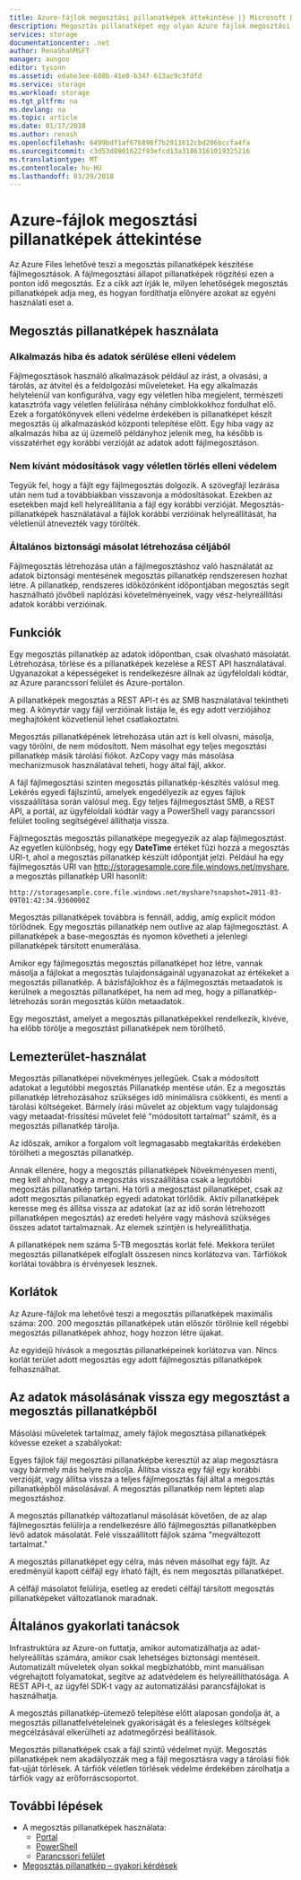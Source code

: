 ```yaml
---
title: Azure-fájlok megosztási pillanatképek áttekintése |} Microsoft Docs
description: Megosztás pillanatképet egy olyan Azure fájlok megosztási konzolán kell elvégezni egy ideje, készítsen biztonsági másolatot a megosztást is csak olvasható verziója telepítve.
services: storage
documentationcenter: .net
author: RenaShahMSFT
manager: aungoo
editor: tysonn
ms.assetid: edabe3ee-688b-41e0-b34f-613ac9c3fdfd
ms.service: storage
ms.workload: storage
ms.tgt_pltfrm: na
ms.devlang: na
ms.topic: article
ms.date: 01/17/2018
ms.author: renash
ms.openlocfilehash: 6499bdf1af676898f7b2911612cbd206bccfa4fa
ms.sourcegitcommit: c3d53d8901622f93efcd13a31863161019325216
ms.translationtype: MT
ms.contentlocale: hu-HU
ms.lasthandoff: 03/29/2018
---
```

# <a name="overview-of-share-snapshots-for-azure-files"></a>Azure-fájlok megosztási pillanatképek áttekintése 
Az Azure Files lehetővé teszi a megosztás pillanatképek készítése fájlmegosztások. A fájlmegosztási állapot pillanatképek rögzítési ezen a ponton idő megosztás. Ez a cikk azt írják le, milyen lehetőségek megosztás pillanatképek adja meg, és hogyan fordíthatja előnyére azokat az egyéni használati eset a.

## <a name="when-to-use-share-snapshots"></a>Megosztás pillanatképek használata

### <a name="protection-against-application-error-and-data-corruption"></a>Alkalmazás hiba és adatok sérülése elleni védelem
Fájlmegosztások használó alkalmazások például az írást, a olvasási, a tárolás, az átvitel és a feldolgozási műveleteket. Ha egy alkalmazás helytelenül van konfigurálva, vagy egy véletlen hiba megjelent, természeti katasztrófa vagy véletlen felülírása néhány címblokkokhoz fordulhat elő. Ezek a forgatókönyvek elleni védelme érdekében is pillanatképet készít megosztás új alkalmazáskód központi telepítése előtt. Egy hiba vagy az alkalmazás hiba az új üzemelő példányhoz jelenik meg, ha később is visszatérhet egy korábbi verzióját az adatok adott fájlmegosztáson. 

### <a name="protection-against-accidental-deletions-or-unintended-changes"></a>Nem kívánt módosítások vagy véletlen törlés elleni védelem
Tegyük fel, hogy a fájlt egy fájlmegosztás dolgozik. A szövegfájl lezárása után nem tud a továbbiakban visszavonja a módosításokat. Ezekben az esetekben majd kell helyreállítania a fájl egy korábbi verzióját. Megosztás-pillanatképek használatával a fájlok korábbi verzióinak helyreállítását, ha véletlenül átnevezték vagy törölték.

### <a name="general-backup-purposes"></a>Általános biztonsági másolat létrehozása céljából
Fájlmegosztás létrehozása után a fájlmegosztáshoz való használatát az adatok biztonsági mentésének megosztás pillanatkép rendszeresen hozhat létre. A pillanatkép, rendszeres időközönként időpontjában megosztás segít használható jövőbeli naplózási követelményeinek, vagy vész-helyreállítási adatok korábbi verzióinak.

## <a name="capabilities"></a>Funkciók
Egy megosztás pillanatkép az adatok időpontban, csak olvasható másolatát. Létrehozása, törlése és a pillanatképek kezelése a REST API használatával. Ugyanazokat a képességeket is rendelkezésre állnak az ügyféloldali kódtár, az Azure parancssori felület és Azure-portálon. 

A pillanatképek megosztás a REST API-t és az SMB használatával tekintheti meg. A könyvtár vagy fájl verzióinak listája le, és egy adott verziójához meghajtóként közvetlenül lehet csatlakoztatni. 

Megosztás pillanatképének létrehozása után azt is kell olvasni, másolja, vagy törölni, de nem módosított. Nem másolhat egy teljes megosztási pillanatkép másik tárolási fiókot. AzCopy vagy más másolása mechanizmusok használatával teheti, hogy által fájl, akkor.

A fájl fájlmegosztási szinten megosztás pillanatkép-készítés valósul meg. Lekérés egyedi fájlszintű, amelyek engedélyezik az egyes fájlok visszaállítása során valósul meg. Egy teljes fájlmegosztást SMB, a REST API, a portál, az ügyféloldali kódtár vagy a PowerShell vagy parancssori felület tooling segítségével állíthatja vissza.

Fájlmegosztás megosztás pillanatképe megegyezik az alap fájlmegosztást. Az egyetlen különbség, hogy egy **DateTime** értéket fűzi hozzá a megosztás URI-t, ahol a megosztás pillanatkép készült időpontját jelzi. Például ha egy fájlmegosztás URI van http://storagesample.core.file.windows.net/myshare, a megosztás pillanatkép URI hasonlít:
```
http://storagesample.core.file.windows.net/myshare?snapshot=2011-03-09T01:42:34.9360000Z
```

Megosztás pillanatképek továbbra is fennáll, addig, amíg explicit módon törlődnek. Egy megosztás pillanatkép nem outlive az alap fájlmegosztást. A pillanatképek a base-megosztás és nyomon követheti a jelenlegi pillanatképek társított enumerálása. 

Amikor egy fájlmegosztás megosztás pillanatképet hoz létre, vannak másolja a fájlokat a megosztás tulajdonságainál ugyanazokat az értékeket a megosztás pillanatkép. A bázisfájlokhoz és a fájlmegosztás metaadatok is kerülnek a megosztás pillanatképet, ha nem ad meg, hogy a pillanatkép-létrehozás során megosztás külön metaadatok.

Egy megosztást, amelyet a megosztás pillanatképekkel rendelkezik, kivéve, ha előbb törölje a megosztást pillanatképek nem törölhető.

## <a name="space-usage"></a>Lemezterület-használat 
Megosztás pillanatképei növekményes jellegűek. Csak a módosított adatokat a legutóbbi megosztás Pillanatkép mentése után. Ez a megosztás pillanatkép létrehozásához szükséges idő minimálisra csökkenti, és menti a tárolási költségeket. Bármely írási művelet az objektum vagy tulajdonság vagy metaadat-frissítési művelet felé "módosított tartalmat" számít, és a megosztás pillanatkép tárolja. 

Az időszak, amikor a forgalom volt legmagasabb megtakarítás érdekében törölheti a megosztás pillanatkép.

Annak ellenére, hogy a megosztás pillanatképek Növekményesen menti, meg kell ahhoz, hogy a megosztás visszaállítása csak a legutóbbi megosztás pillanatkép tartani. Ha törli a megosztást pillanatképet, csak az adott megosztás pillanatkép egyedi adatokat törlődik. Aktív pillanatképek keresse meg és állítsa vissza az adatokat (az az idő során létrehozott pillanatképen megosztás) az eredeti helyére vagy máshová szükséges összes adatot tartalmaznak. Az elemek szintjén is helyreállíthatja.

A pillanatképek nem száma 5-TB megosztás korlát felé. Mekkora terület megosztás pillanatképek elfoglalt összesen nincs korlátozva van. Tárfiókok korlátai továbbra is érvényesek lesznek.

## <a name="limits"></a>Korlátok
Az Azure-fájlok ma lehetővé teszi a megosztás pillanatképek maximális száma: 200. 200 megosztás pillanatképek után először törölnie kell régebbi megosztás pillanatképek ahhoz, hogy hozzon létre újakat. 

Az egyidejű hívások a megosztás pillanatképeinek korlátozva van. Nincs korlát terület adott megosztás egy adott fájlmegosztás pillanatképek felhasználhat. 

## <a name="copying-data-back-to-a-share-from-share-snapshot"></a>Az adatok másolásának vissza egy megosztást a megosztás pillanatképből
Másolási műveletek tartalmaz, amely fájlok megosztása pillanatképek kövesse ezeket a szabályokat:

Egyes fájlok fájl megosztási pillanatképbe keresztül az alap megosztásra vagy bármely más helyre másolja. Állítsa vissza egy fájl egy korábbi verzióját, vagy állítsa vissza a teljes fájlmegosztás fájl által a megosztás pillanatképből másolásával. A megosztás pillanatkép nem lépteti alap megosztáshoz. 

A megosztás pillanatkép változatlanul másolását követően, de az alap fájlmegosztás felülírja a rendelkezésre álló fájlmegosztás pillanatképben lévő adatok másolatát. Felé visszaállított fájlok száma "megváltozott tartalmat."

A megosztás pillanatképet egy célra, más néven másolhat egy fájlt. Az eredményül kapott célfájl egy írható fájlt, és nem megosztás pillanatképet.

A célfájl másolatot felülírja, esetleg az eredeti célfájl társított megosztás pillanatképeket változatlanok maradnak.

## <a name="general-best-practices"></a>Általános gyakorlati tanácsok 
Infrastruktúra az Azure-on futtatja, amikor automatizálhatja az adat-helyreállítás számára, amikor csak lehetséges biztonsági mentéseit. Automatizált műveletek olyan sokkal megbízhatóbb, mint manuálisan végrehajtott folyamatokat, segítve az adatvédelem és helyreállíthatósága. A REST API-t, az ügyfél SDK-t vagy az automatizálási parancsfájlokat is használhatja.

A megosztás pillanatkép-ütemező telepítése előtt alaposan gondolja át, a megosztás pillanatfelvételeinek gyakoriságát és a felesleges költségek megcélzásával elkerülheti az adatmegőrzési beállítások.

Megosztás pillanatképek csak a fájl szintű védelmet nyújt. Megosztás pillanatképek nem akadályozzák meg a fájl megosztásra vagy a tárolási fiók fat-ujját törlések. A tárfiók véletlen törlések védelme érdekében zárolhatja a tárfiók vagy az erőforráscsoportot.

## <a name="next-steps"></a>További lépések
- A megosztás pillanatképek használata:
    - [Portal](storage-how-to-use-files-portal.md#create-and-modify-share-snapshots)
    - [PowerShell](storage-how-to-use-files-powershell.md#create-and-modify-share-snapshots)
    - [Parancssori felület](storage-how-to-use-files-cli.md#create-and-modify-share-snapshots)
- [Megosztás pillanatkép – gyakori kérdések](storage-files-faq.md#share-snapshots)